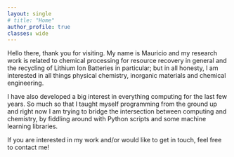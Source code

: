 ```yaml
---
layout: single
# title: "Home"
author_profile: true
classes: wide
---
```

Hello there, thank you for visiting. My name is Mauricio and my research work is related to chemical processing for resource recovery in general and the recycling of Lithium Ion Batteries in particular; but in all honesty, I am interested in all things physical chemistry, inorganic materials and chemical engineering.

I have also developed a big interest in everything computing for the last few years. So much so that I taught myself programming from the ground up and right now I am trying to bridge the intersection between computing and chemistry, by fiddling around with Python scripts and some machine learning libraries.

If you are interested in my work and/or would like to get in touch, feel free to contact me!